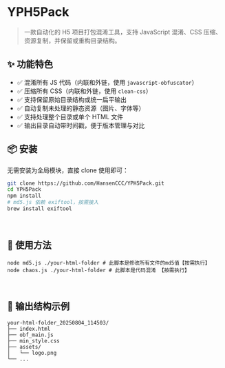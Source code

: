 # YPH5Pack

> 一款自动化的 H5 项目打包混淆工具，支持 JavaScript 混淆、CSS 压缩、资源复制，并保留或重构目录结构。

## ✨ 功能特色

- ✅ 混淆所有 JS 代码（内联和外链，使用 `javascript-obfuscator`）
- ✅ 压缩所有 CSS（内联和外链，使用 `clean-css`）
- ✅ 支持保留原始目录结构或统一扁平输出
- ✅ 自动复制未处理的静态资源（图片、字体等）
- ✅ 支持处理整个目录或单个 HTML 文件
- ✅ 输出目录自动带时间戳，便于版本管理与对比

## 📦 安装

无需安装为全局模块，直接 clone 使用即可：

```sh
git clone https://github.com/HansenCCC/YPH5Pack.git
cd YPH5Pack
npm install
# md5.js 依赖 exiftool，按需接入
brew install exiftool
```

<br/>

## 🚀 使用方法

```
node md5.js ./your-html-folder # 此脚本是修改所有文件的md5值【按需执行】
node chaos.js ./your-html-folder # 此脚本是代码混淆 【按需执行】
```

<br/>

## 📁 输出结构示例

```
your-html-folder_20250804_114503/
├── index.html
├── obf_main.js
├── min_style.css
├── assets/
│   └── logo.png
└── ...
```
